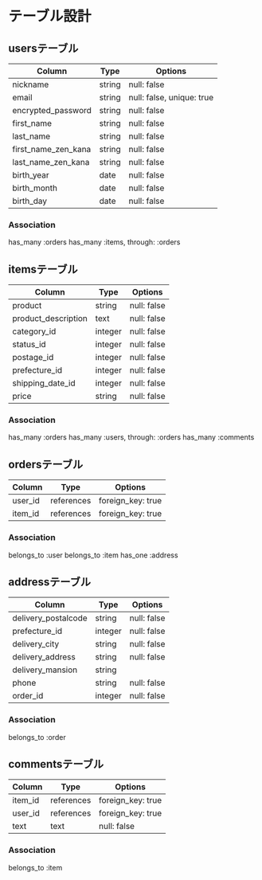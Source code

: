 # テーブル設計

## usersテーブル
| Column              | Type   | Options                   |
| ------------------- | ------ | ------------------------- |
| nickname            | string | null: false               |
| email               | string | null: false, unique: true |  <!-- 一意制約 -->
| encrypted_password  | string | null: false               |
| first_name          | string | null: false               |
| last_name           | string | null: false               |
| first_name_zen_kana | string | null: false               |
| last_name_zen_kana  | string | null: false               |
| birth_year          | date   | null: false               |
| birth_month         | date   | null: false               |
| birth_day           | date   | null: false               |

### Association

has_many :orders
has_many :items, through: :orders

## itemsテーブル
| Column              | Type             | Options           |
| ------------------- | ---------------- | ----------------- |
| product             | string           | null: false       |
| product_description | text             | null: false       |
| category_id         | integer          | null: false       |  <!-- カテゴリー -->
| status_id           | integer          | null: false       |  <!-- 商品の状態 -->
| postage_id          | integer          | null: false       |  <!-- 配送料の負担 -->
| prefecture_id       | integer          | null: false       |  <!-- 発送元の地域 -->
| shipping_date_id    | integer          | null: false       |  <!-- 発想までの日数 -->
| price               | string           | null: false       |

### Association
has_many :orders
has_many :users, through: :orders
has_many :comments

## ordersテーブル                                          <!-- 購入管理テーブル -->

| Column  | Type       | Options           |
| ------- | ---------- | ----------------- |
| user_id | references | foreign_key: true |
| item_id | references | foreign_key: true |

### Association
belongs_to :user
belongs_to :item
has_one :address

## addressテーブル                                          <!-- 住所テーブル -->
| Column              | Type       | Options           |
| ------------------- | ---------- | ----------------- | 
| delivery_postalcode | string     | null: false       |  <!-- 郵便番号 -->
| prefecture_id       | integer    | null: false       |  <!-- 都道府県 -->
| delivery_city       | string     | null: false       |  <!-- 市区町村 -->
| delivery_address    | string     | null: false       |  <!-- 番地 -->
| delivery_mansion    | string     |                   |  <!-- 建物名（任意） -->
| phone               | string     | null: false       |
| order_id            | integer    | null: false       |

### Association
belongs_to :order

## commentsテーブル
| Column  | Type       | Options           |
| ------- | ---------- | ----------------- |
| item_id | references | foreign_key: true |
| user_id | references | foreign_key: true |
| text    | text       | null: false       |

### Association
belongs_to :item
